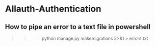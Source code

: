 # Allauth-Authentication

## How to pipe an error to a text file in powershell

> > > python manage.py makemigrations 2>&1 > errors.txt
